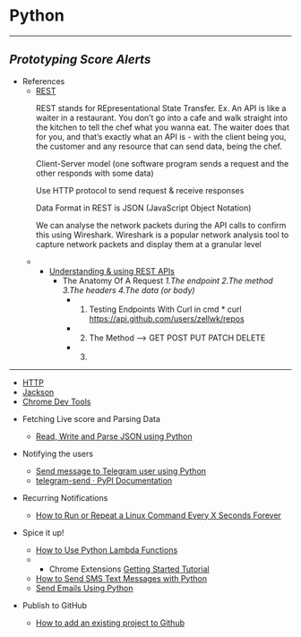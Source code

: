 # Python
---
## _Prototyping Score Alerts_

+ References
  * [REST](https://learn.crio.do/home/me/ME_REST.d)
    <p>REST stands for REpresentational State Transfer. Ex. An API is like a waiter in a restaurant. You don’t go into a cafe and walk straight into the kitchen to tell the chef what you wanna eat. The waiter does that for you, and that’s exactly what an API is - with the client being you, the customer and any resource that can send data, being the chef.
    <p>Client-Server model (one software program sends a request and the other responds with some data)</p>
    <p>Use HTTP protocol to send request & receive responses</p>
    <p>Data Format in REST is JSON (JavaScript Object Notation)</p>
    <p> We can analyse the network packets during the API calls to confirm this using Wireshark. Wireshark is a popular network analysis tool to capture network packets and display them at a granular level</p>
   * + [Understanding & using REST APIs](https://www.smashingmagazine.com/2018/01/understanding-using-rest-api/)
         * The Anatomy Of A Request _1.The endpoint 2.The method 3.The headers 4.The data (or body)_
            * 1. Testing Endpoints With Curl in cmd * curl https://api.github.com/users/zellwk/repos
            * 2. The Method --> GET POST PUT PATCH DELETE
            * 3. 
---
  * [HTTP](https://learn.crio.do/home/me/ME_HTTP.md)
  * [Jackson](https://pypi.org/project/JackSON/.md)
  * [Chrome Dev Tools](https://www.bitdegree.org/learn/chrome-developer-tools)
 
+ Fetching Live score and Parsing Data
  * [Read, Write and Parse JSON using Python](https://www.geeksforgeeks.org/read-write-and-parse-json-using-python/)

+ Notifying the users
  * [Send message to Telegram user using Python](https://www.geeksforgeeks.org/send-message-to-telegram-user-using-python/)
  * [telegram-send · PyPI Documentation](https://pypi.org/project/telegram-send/)
  
+ Recurring Notifications
  * [How to Run or Repeat a Linux Command Every X Seconds Forever](https://www.tecmint.com/run-repeat-linux-command-every-x-seconds/)

+ Spice it up!
  * [How to Use Python Lambda Functions](https://realpython.com/python-lambda/)
  * + Chrome Extensions [Getting Started Tutorial](https://developer.chrome.com/extensions/getstarted)
  * [How to Send SMS Text Messages with Python](https://www.fullstackpython.com/blog/send-sms-text-messages-python.html)
  * [Send Emails Using Python](https://www.freecodecamp.org/news/send-emails-using-code-4fcea9df63f/)

+ Publish to GitHub
  * [How to add an existing project to Github](https://medium.com/@soufianerafik/how-to-add-a-local-project-to-github-on-macos-94a64659612b)
